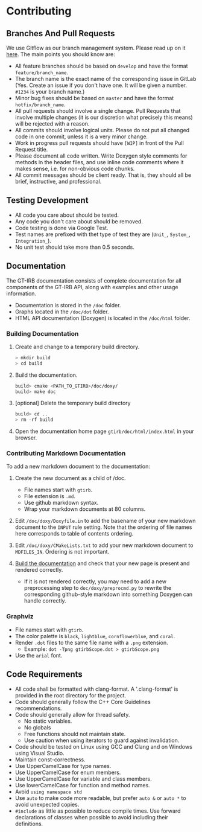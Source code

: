 Contributing
============

Branches And Pull Requests
--------------------------

We use Gitflow as our branch management system. Please read up on it
[here](https://www.atlassian.com/git/tutorials/comparing-workflows/feature-branch-workflow). The
main points you should know are:

* All feature branches should be based on `develop` and have the
  format `feature/branch_name`.
* The branch name is the exact name of the corresponding issue in
  GitLab (Yes.  Create an issue if you don't have one.  It will be
  given a number.  `#1234` is your branch name.)
* Minor bug fixes should be based on `master` and have the format
  `hotfix/branch_name`.
* All pull requests should involve a single change. Pull Requests that
  involve multiple changes (it is our discretion what precisely this
  means) will be rejected with a reason.
* All commits should involve logical units. Please do not put all
  changed code in one commit, unless it is a very minor change.
* Work in progress pull requests should have `[WIP]` in front of the
  Pull Request title.
* Please document all code written. Write Doxygen style comments for
  methods in the header files, and use inline code comments where it
  makes sense, i.e. for non-obvious code chunks.
* All commit messages should be client ready.  That is, they should
  all be brief, instructive, and professional.

Testing Development
-------------------

- All code you care about should be tested.
- Any code you don't care about should be removed.
- Code testing is done via Google Test.  
- Test names are prefixed with thet type of test they are (`Unit_`, `System_`, `Integration_`).
- No unit test should take more than 0.5 seconds.

Documentation
-------------

The GT-IRB documentation consists of complete documentation for all
components of the GT-IRB API, along with examples and other usage
information.

- Documentation is stored in the `/doc` folder.
- Graphs located in the `/doc/dot` folder.
- HTML API documentation (Doxygen) is located in the `/doc/html`
  folder.


### Building Documentation


1. Create and change to a temporary build directory. 

   ```bash
   > mkdir build
   > cd build
   ```


2. Build the documentation.

   ```bash
   build> cmake <PATH_TO_GTIRB>/doc/doxy/
   build> make doc
   ```

3. [optional] Delete the temporary build directory

   ```bash
   build> cd ..
   > rm -rf build
   ```

4. Open the documentation home page `gtirb/doc/html/index.html` 
   in your browser.


### Contributing Markdown Documentation

To add a new markdown document to the documentation:

1. Create the new document as a child of /doc.
   - File names start with `gtirb`.
   - File extension is `.md`.
   - Use github markdown syntax.
   - Wrap your markdown documents at 80 columns.

2. Edit `/doc/doxy/Doxyfile.in` to add the basename of your new markdown
   document to the `INPUT` rule setting. Note that the ordering of
   file names here corresponds to table of contents ordering.

3. Edit `/doc/doxy/CMakeLists.txt` to add your new markdown document
   to  `MDFILES_IN`. Ordering is not important.

4. [Build the documentation](#building-documentation) and check that
   your new page is present and rendered correctly.
   - If it is not rendered correctly, you may need to add a new 
     preprocessing step to `doc/doxy/preprocmd.py` to rewrite the 
     corresponding github-style markdown into something Doxygen 
     can handle correctly.

### Graphviz

- File names start with `gtirb`.  
- The color palette is `black`, `lightblue`, `cornflowerblue`, and `coral`.
- Render `.dot` files to the same file name with a `.png` extension.
	* Example: `dot -Tpng gtirbScope.dot > gtirbScope.png`
- Use the `arial` font.

Code Requirements
-----------------

- All code shall be formatted with clang-format.  A '.clang-format' is
  provided in the root directory for the project.
- Code should generally follow the C++ Core Guidelines recommendations.
- Code should generally allow for thread safety.
	- No static variables.
	- No globals
	- Free functions should not maintain state.
	- Use caution when using iterators to guard against invalidation.
- Code should be tested on Linux using GCC and Clang and on Windows using Visual Studio.
- Maintain const-correctness.
- Use UpperCamelCase for type names.
- Use UpperCamelCase for enum members.
- Use UpperCamelCase for variable and class members.
- Use lowerCamelCase for function and method names.
- Avoid `using namespace std`
- Use `auto` to make code more readable, but prefer `auto &` or `auto *` 
  to avoid unexpected copies.
- `#include` as little as possible to reduce compile times. Use
  forward declarations of classes when possible to avoid including
  their definitions.
  
